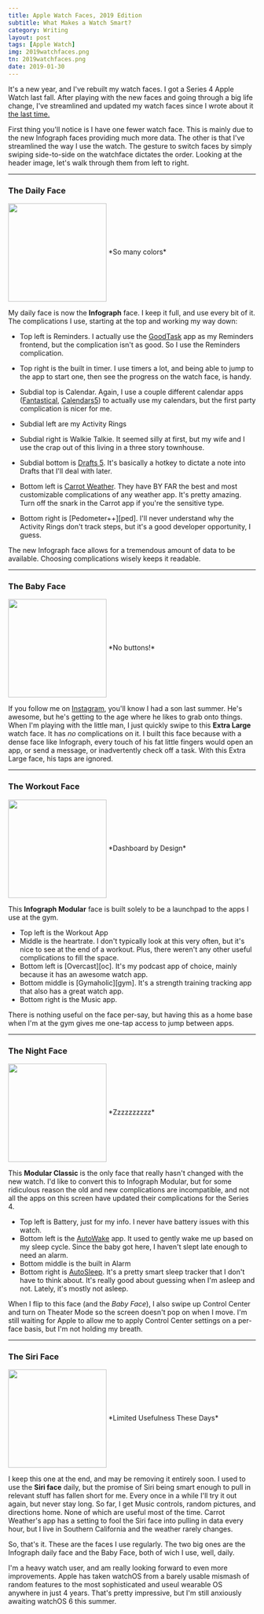 ```yaml
---
title: Apple Watch Faces, 2019 Edition
subtitle: What Makes a Watch Smart?
category: Writing
layout: post
tags: [Apple Watch]
img: 2019watchfaces.png
tn: 2019watchfaces.png
date: 2019-01-30
---
```


It's a new year, and I've rebuilt my watch faces. I got a Series 4 Apple Watch last fall. After playing with the new faces and going through a big life change, I've streamlined and updated my watch faces since I wrote about it [the last time.][watchpost]

<!-- more -->

First thing you'll notice is I have one fewer watch face. This is mainly due to the new Infograph faces providing much more data. The other is that I've streamlined the way I use the watch. The gesture to switch faces by simply swiping side-to-side on the watchface dictates the order. Looking at the header image, let's walk through them from left to right.

---
### The Daily Face
<img src="/assets/img/post/2019watch/infograph.png" align="center" width="200">
*So many colors*

My daily face is now the **Infograph** face. I keep it full, and use every bit of it. The complications I use, starting at the top and working my way down:

 - Top left is Reminders. I actually use the [GoodTask][gt] app as my Reminders frontend, but the complication isn't as good. So I use the Reminders complication.
 
 - Top right is the built in timer. I use timers a lot, and being able to jump to the app to start one, then see the progress on the watch face, is handy.
 
 - Subdial top is Calendar. Again, I use a couple different calendar apps ([Fantastical][fant], [Calendars5][cal5]) to actually use my calendars, but the first party complication is nicer for me.
 - Subdial left are my Activity Rings
 - Subdial right is Walkie Talkie. It seemed silly at first, but my wife and I use the crap out of this living in a three story townhouse.
 - Subdial bottom is [Drafts 5][drafts]. It's basically a hotkey to dictate a note into Drafts that I'll deal with later.
 - Bottom left is [Carrot Weather][carrot]. They have BY FAR the best and most customizable complications of any weather app. It's pretty amazing. Turn off the snark in the Carrot app if you're the sensitive type.
 - Bottom right is [Pedometer++][ped]. I'll never understand why the Activity Rings don't track steps, but it's a good developer opportunity, I guess.
 
The new Infograph face allows for a tremendous amount of data to be available. Choosing complications wisely keeps it readable.

---
### The Baby Face
<img src="/assets/img/post/2019watch/baby.png" align="center" width="200">
*No buttons!*

If you follow me on [Instagram][ig], you'll know I had a son last summer. He's awesome, but he's getting to the age where he likes to grab onto things. 
When I'm playing with the little man, I just quickly swipe to this **Extra Large** watch face. It has _no_ complications on it. I built this face because with a dense face like Infograph, every touch of his fat little fingers would open an app, or send a message, or inadvertently check off a task. With this Extra Large face, his taps are ignored.

---
### The Workout Face
<img src="/assets/img/post/2019watch/infographmodular.png" align="center" width="200">
*Dashboard by Design*

This **Infograph Modular** face is built solely to be a launchpad to the apps I use at the gym. 

 - Top left is the Workout App
 - Middle is the heartrate. I don't typically look at this very often, but it's nice to see at the end of a workout. Plus, there weren't any other useful complications to fill the space.
 - Bottom left is [Overcast][oc]. It's my podcast app of choice, mainly because it has an awesome watch app.
 - Bottom middle is [Gymaholic][gym]. It's a strength training tracking app that also has a great watch app.
 - Bottom right is the Music app.

There is nothing useful on the face per-say, but having this as a home base when I'm at the gym gives me one-tap access to jump between apps.

---
### The Night Face
<img src="/assets/img/post/2019watch/night.png" align="center" width="200">
*Zzzzzzzzzz*

This **Modular Classic** is the only face that really hasn't changed with the new watch. I'd like to convert this to Infograph Modular, but for some ridiculous reason the old and new complications are incompatible, and not all the apps on this screen have updated their complications for the Series 4.

 - Top left is Battery, just for my info. I never have battery issues with this watch.
 - Bottom left is the [AutoWake][aw] app. It used to gently wake me up based on my sleep cycle. Since the baby got here, I haven't slept late enough to need an alarm.
 - Bottom middle is the built in Alarm
 - Bottom right is [AutoSleep][as]. It's a pretty smart sleep tracker that I don't have to think about. It's really good about guessing when I'm asleep and not. Lately, it's mostly not asleep.
 
When I flip to this face (and the *Baby Face*), I also swipe up Control Center and turn on Theater Mode so the screen doesn't pop on when I move. I'm still waiting for Apple to allow me to apply Control Center settings on a per-face basis, but I'm not holding my breath.

---
### The Siri Face
<img src="/assets/img/post/2019watch/siri.png" align="center" width="200">
*Limited Usefulness These Days*

I keep this one at the end, and may be removing it entirely soon. I used to use the **Siri face** daily, but the promise of Siri being smart enough to pull in relevant stuff has fallen short for me. Every once in a while I'll try it out again, but never stay long. So far, I get Music controls, random pictures, and directions home. None of which are useful most of the time. Carrot Weather's app has a setting to fool the Siri face into pulling in data every hour, but I live in Southern California and the weather rarely changes.

So, that's it. These are the faces I use regularly. The two big ones are the Infograph daily face and the Baby Face, both of wich I use, well, daily. 

I'm a heavy watch user, and am really looking forward to even more improvements. Apple has taken watchOS from a barely usable mismash of random features to the most sophisticated and useul wearable OS anywhere in just 4 years. That's pretty impressive, but I'm still anxiously awaiting watchOS 6 this summer.

[watchpost]: https://www.cocktailsandcoffee.com/productive-watch-faces/
[gt]: https://itunes.apple.com/us/app/goodtask-3-to-do-list/id1068039220?mt=8&uo=4
[fant]: https://itunes.apple.com/us/app/fantastical-2-for-iphone/id718043190?mt=8&uo=4
[cal5]: https://itunes.apple.com/us/app/calendars-5-by-readdle/id697927927?mt=8&uo=4
[drafts]: https://itunes.apple.com/us/app/drafts-5-capture-act/id1236254471?mt=8&uo=4
[carrot]: https://itunes.apple.com/us/app/carrot-weather/id961390574?mt=8&uo=4
[ig]: https://www.instagram.com/jimmylittle/
[aw]: https://itunes.apple.com/us/app/autowake-smart-sleep-alarm/id1279650551?mt=8&uo=4
[as]: https://itunes.apple.com/us/app/autosleep-tracker-for-watch/id1164801111?mt=8&uo=4